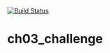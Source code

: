 [![Build Status](http://18.190.135.81/buildStatus/icon?job=CH03_Challenge&build=4)](http://18.190.135.81/job/CH03_Challenge/4/)
# ch03_challenge
